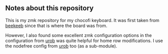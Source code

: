 ## Notes about this repository

This is my zmk repository for my chocofi keyboard.  It was first taken
from
[beekeeb](https://github.com/beekeeb/zmk-config-corne-chocofi-with-niceview)
since that is where the board was from.

However, I also found some excellent zmk configuration options in the
configuration from [urob](https://github.com/urob/zmk-config) was
quite helpful for home row modifications.  I use the nodefree config from [urob](https://github.com/urob/zmk-nodefree-config/) too (as a sub-module).
